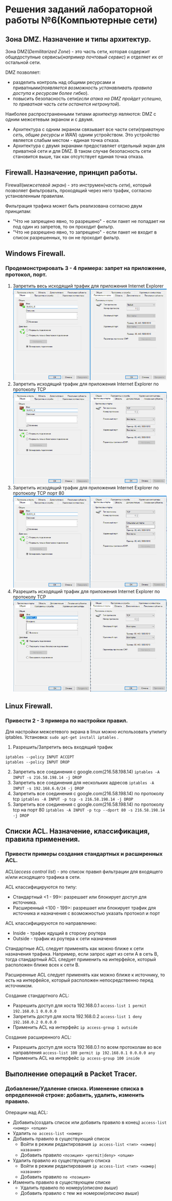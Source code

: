 # Решения заданий лабораторной работы №6(Компьютерные сети)

## Зона DMZ. Назначение и типы архитектур.
Зона DMZ(*Demilitarized Zone*) - это часть сети, которая содержит общедоступные сервисы(*например почтовый сервис*) и отделяет их от остальной сети.

DMZ позволяет:
 - разделить контроль над общими ресурсами и приватными(*появляется возможность устанавливать правила доступа к ресурсам более гибко*).
 - повысить безопасность сети(*если атака на DMZ пройдет успешно, то приватная часть сети останется нетронутой*).

Наиболее распространенными типами архитектур являются: DMZ с одним межсетевым экраном и с двумя.
 - Архитектура с одним экраном связывает все части сети(*приватную сеть, общие ресурсы и WAN*) одним устройством.
 Это устройство является слабым местом - единая точка отказа.
 - Архитектура с двумя экранами предоставляет отдельный экран для приватной сети и для DMZ.
 В таком случае безопасность сети становится выше, так как отсутствует единая точка отказа.

## Firewall. Назначение, принцип работы.
Firewall(*межсетевой экран*) - это инструмен(*часть сети*), который позволяет фильтровать, проходящий через него трафик, согласно установленным правилам.

Фильтрация трафика может быть реализована согласно двум принципам:
 - "Что не запрещено явно, то разрешено" - если пакет не попадает ни под один из запретов, то он проходит фильтр.
 - "Что не разрешено явно, то запрещено" - если пакет не входит в список разрешенных, то он не проходит фильтр.

## Windows Firewall.
### Продемонстрировать 3 - 4 примера: запрет на приложение, протокол, порт.
1. Запретить весь исходящий трафик для приложения Internet Explorer
![Deny all for IE](https://github.com/mihai-valentin/computer_networks_acl/blob/main/deny_all.jpg)
2. Запретить исходящий трафик для приложения Internet Explorer по протоколу TCP
![Deny tcp for IE](https://github.com/mihai-valentin/computer_networks_acl/blob/main/deny_tcp.jpg)
3. Запретить исходящий трафик для приложения Internet Explorer по протоколу TCP порт 80
![Deny tcp::80 for IE](https://github.com/mihai-valentin/computer_networks_acl/blob/main/deny_tcp_80.jpg)
4. Разрешить исходящий трафик для приложения Internet Explorer по протоколу TCP
![Permit tcp for IE](https://github.com/mihai-valentin/computer_networks_acl/blob/main/permit_tcp.jpg)

## Linux Firewall.
### Привести 2 - 3 примера по настройки правил.

Для настройки межсетевого экрана в linux можно использовать утилиту iptables. Установка: `sudo apt-get install iptables` .
1. Разрешить/Запретить весь входящий трафик
```
iptables --policy INPUT ACCEPT
iptables --policy INPUT DROP
```
2. Запретить все соединения с google.com(216.58.198.14) `iptables -A INPUT -s 216.58.198.14 -j DROP`
3. Запретить все соединения для нескольких адресов `iptables -A INPUT -s 192.168.6.0/24 -j DROP`
4. Запретить все соединения с google.com(216.58.198.14) по протоколу tcp `iptables -A INPUT -p tcp -s 216.58.198.14 -j DROP`
5. Запретить все соединения с google.com(216.58.198.14) по протоколу tcp на порт 80 `iptables -A INPUT -p tcp --dport 80 -s 216.58.198.14 -j DROP`

## Списки ACL. Назначение, классификация, правила применения.
### Привести примеры создания стандартных и расширенных ACL.

ACL(*access control list*) - это список правил фильтрации для входящего и/или исходящего трафика в сети.

ACL классифицируются по типу:
 - Стандартный <1 - 99>: разрешает или блокирует доступ для источника. 
 - Расширенный <100 - 199>: разрешает или блокирует трафик для источника и назначения с возможностью указать протокол и порт

ACL классифицируются по направлению:
 - Inside - трафик идущий в сторону роутера
 - Outside - трафик из роутера к сети назначения

Стандартные ACL следует применять как можно ближе к сети назначения трафика.
Например, если запрос идет из сети A в сеть B, тогда стандартный ACL следует применить на интерфейсе, который расположен ближе всех к сети B.

Расширенные ACL следует применять как можно ближе к источнику, то есть на интерфейсе, который расположен непосредственно перед источником.

Создание стандартного ACL:
 - Разрешить доступ для хоста 192.168.0.1 `access-list 1 permit 192.168.0.1 0.0.0.0`
 - Запретить доступ для хоста 192.168.0.2 `access-list 1 deny 192.168.0.2 0.0.0.0`
 - Применить ACL на интерфейс `ip access-group 1 outside`

Создание расширенного ACL:
 - Разрешить доступ для хоста 192.168.0.1 по всем протоколам во все направления `access-list 100 permit ip 192.168.0.1 0.0.0.0 any`
 - Применить ACL на интерфейс `ip access-group 100 inside`

## Выполнение операций в Packet Tracer.
### Добавление/Удаление списка. Изменение списка в определенной строке: добавить, удалить, изменить правило.

Операции над ACL:
 - Добавить(создать список или добавить правило в конец) `access-list <номер> <опции>`
 - Удалить `no access-list <номер>`
 - Добавить правило в существующий список
   - Войти в режим редактирования `ip access-list <тип> <номер|название>`
   - Добавить правило `<позиция> <permit|deny> <опции>`
 - Удалить правило из существующего списка
   - Войти в режим редактирования `ip access-list <тип> <номер|название>`
   - Добавить правило `no <позиция>`
 - Изменить правило в существующем списке
   - Удалить правило по номеру(*описано выше*)
   - Добавить правило с тем же номером(*описано выше*)
